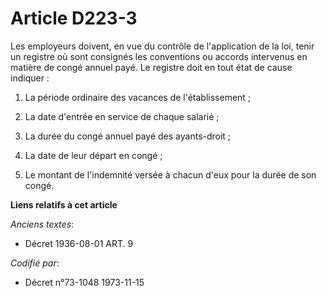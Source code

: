 # Article D223-3

Les employeurs doivent, en vue du contrôle de l'application de la loi, tenir un registre où sont consignés les conventions ou
accords intervenus en matière de congé annuel payé. Le registre doit en tout état de cause indiquer :

1. La période ordinaire des vacances de l'établissement ;

2. La date d'entrée en service de chaque salarié ;

3. La durée du congé annuel payé des ayants-droit ;

4. La date de leur départ en congé ;

5. Le montant de l'indemnité versée à chacun d'eux pour la durée de son congé.

**Liens relatifs à cet article**

_Anciens textes_:

  - Décret  1936-08-01 ART. 9

_Codifié par_:

  - Décret n°73-1048 1973-11-15

